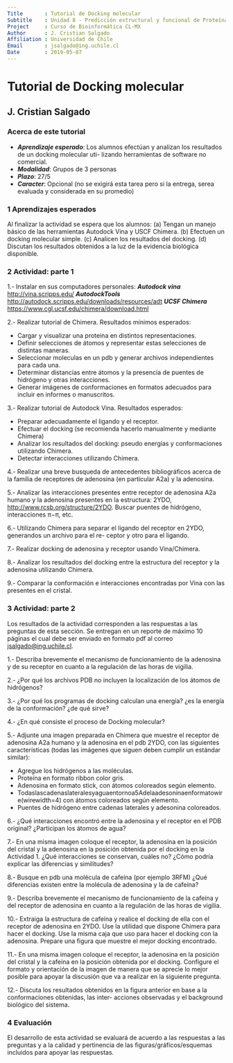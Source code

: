 ```yaml
---
Title		: Tutorial de Docking molecular
Subtitle	: Unidad 8 - Predicción estructural y funcional de Proteínas y ARNs
Project		: Curso de Bioinformática CL-MX  
Author		: J. Cristian Salgado 
Affiliation	: Universidad de Chile
Email		: jsalgado@ing.uchile.cl
Date		: 2019-05-07 
---
```

# Tutorial de Docking molecular

## J. Cristian Salgado 

### Acerca de este tutorial

* ***Aprendizaje esperado***: Los alumnos efectúan y analizan los resultados de un docking molecular uti-
lizando herramientas de software no comercial.
* ***Modalidad***: Grupos de 3 personas
* ***Plazo***: 27/5
* ***Caracter***: Opcional (no se exigirá esta tarea pero si la entrega, serea evaluada y considerada en su promedio)

### 1 Aprendizajes esperados
Al finalizar la actividad se espera que los alumnos:
 (a) Tengan un manejo básico de las herramientas Autodock Vina y USCF Chimera.
 (b) Efectuen un docking molecular simple.
 (c) Analicen los resultados del docking.
 (d) Discutan los resultados obtenidos a la luz de la evidencia biológica disponible.

### 2 Actividad: parte 1
1.- Instalar en sus computadores personales:
***Autodock vina*** http://vina.scripps.edu/
***AutodockTools*** http://autodock.scripps.edu/downloads/resources/adt
***UCSF Chimera*** https://www.cgl.ucsf.edu/chimera/download.html

2.- Realizar tutorial de Chimera. Resultados mínimos esperados:
* Cargar y visualizar una proteina en distintos representaciones.
* Definir selecciones de átomos y representar estas selecciones de distintas maneras.
* Seleccionar moleculas en un pdb y generar archivos independientes para cada una.
* Determinar distancias entre átomos y la presencia de puentes de hidrógeno y otras interacciones.
* Generar imágenes de conformaciones en formatos adecuados para incluir en informes o manuscritos.

3.- Realizar tutorial de Autodock Vina. Resultados esperados:
* Preparar adecuadamente el ligando y el receptor.
* Efectuar el docking (se recomienda hacerlo manualmente y mediante Chimera)
* Analizar los resultados del docking: pseudo energías y conformaciones utilizando Chimera.
* Detectar interacciones utilizando Chimera.

4.- Realizar una breve busqueda de antecedentes bibliográficos acerca de la familia de receptores de adenosina (en particular A2a) y la adenosina.

5.- Analizar las interacciones presentes entre receptor de adenosina A2a humano y la adenosina presentes en la estructura: 2YDO, http://www.rcsb.org/structure/2YDO. Buscar puentes de hidrógeno, interacciones π−π, etc.

6.- Utilizando Chimera para separar el ligando del receptor en 2YDO, generandos un archivo para el re- ceptor y otro para el ligando.

7.- Realizar docking de adenosina y receptor usando Vina/Chimera.

8.- Analizar los resultados del docking entre la estructura del receptor y la adenosina utilizando Chimera.

9.- Comparar la conformación e interacciones encontradas por Vina con las presentes en el cristal.

### 3 Actividad: parte 2
Los resultados de la actividad corresponden a las respuestas a las preguntas de esta sección. Se entregan en un reporte de máximo 10 páginas el cual debe ser enviado en formato pdf al correo jsalgado@ing.uchile.cl.

1.- Describa brevemente el mecanismo de funcionamiento de la adenosina y de su receptor en cuanto a la regulación de las horas de vigilia.

2.- ¿Por qué los archivos PDB no incluyen la localización de los átomos de hidrógenos?

3.- ¿Por qué los programas de docking calculan una energía? ¿es la energía de la conformación? ¿de qué sirve?

4.- ¿En qué consiste el proceso de Docking molecular?

5.- Adjunte una imagen preparada en Chimera que muestre el receptor de adenosina A2a humano y la adenosina en el pdb 2YDO, con las siguientes características (todas las imágenes que siguen deben cumplir un estándar similar):

* Agregue los hidrógenos a las moléculas.
* Proteína en formato ribbon color gris.
* Adenosina en formato stick, con átomos coloreados según elemento.
* Todaslascadenaslateralesyaguaentornoa5Adelaadesoninaenformatowire(wirewidth=4) con átomos coloreados según elemento.
* Puentes de hidrógeno entre cadenas laterales y adesonina coloreados.

6.- ¿Qué interacciones encontró entre la adenosina y el receptor en el PDB original? ¿Participan los átomos de agua?

7.- En una misma imagen coloque el receptor, la adenosina en la posición del cristal y la adenosina en la posición obtenida por el docking en la Actividad 1. ¿Qué interacciones se conservan, cuáles no? ¿Cómo podría explicar las diferencias y similitudes?

8.- Busque en pdb una molécula de cafeína (por ejemplo 3RFM) ¿Qué diferencias existen entre la molécula de adenosina y la de cafeína?

9.- Describa brevemente el mecanismo de funcionamiento de la cafeína y del receptor de adenosina en cuanto a la regulación de las horas de vigilia.

10.- Extraiga la estructura de cafeína y realice el docking de ella con el receptor de adenosina en 2YDO. Use la utilidad que dispone Chimera para hacer el docking. Use la misma caja que uso para hacer el docking con la adenosina. Prepare una figura que muestre el mejor docking encontrado.

11.- En una misma imagen coloque el receptor, la adenosina en la posición del cristal y la cafeína en la posición obtenida por el docking. Configure el formato y orientación de la imagen de manera que se aprecie lo mejor posible para apoyar la discusión que va a realizar en la siguiente pregunta.

12.- Discuta los resultados obtenidos en la figura anterior en base a la conformaciones obtenidas, las inter- acciones observadas y el background biológico del sistema.

### 4 Evaluación
El desarrollo de esta actividad se evaluará de acuerdo a las respuestas a las preguntas y a la calidad y pertinencia de las figuras/gráficos/esquemas incluidos para apoyar las respuestas.